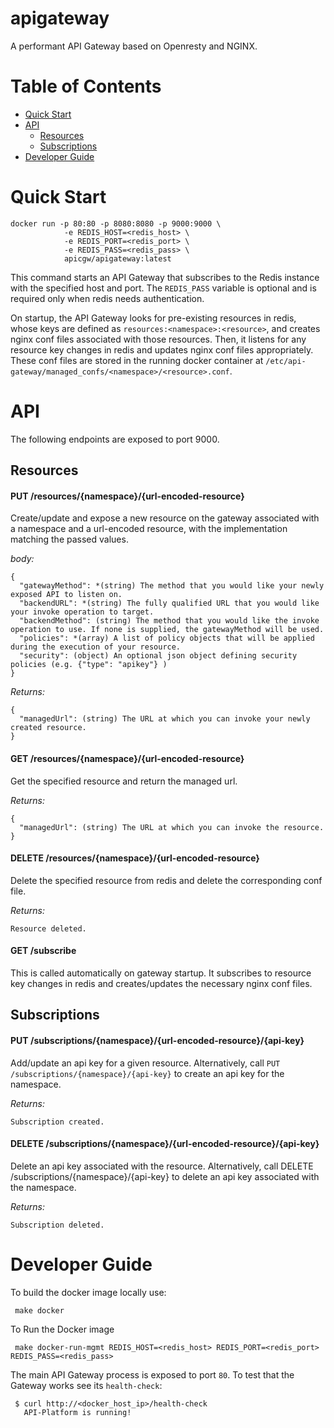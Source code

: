 apigateway
=============
A performant API Gateway based on Openresty and NGINX.

Table of Contents
=================

* [Quick Start](#quick-start)
* [API](#api)
  * [Resources](#resources)
  * [Subscriptions](#subscriptions)
* [Developer Guide](#developer-guide)


Quick Start
===========

```
docker run -p 80:80 -p 8080:8080 -p 9000:9000 \
            -e REDIS_HOST=<redis_host> \
            -e REDIS_PORT=<redis_port> \
            -e REDIS_PASS=<redis_pass> \
            apicgw/apigateway:latest
```

This command starts an API Gateway that subscribes to the Redis instance with the specified host and port. The `REDIS_PASS` variable is optional and is required only when redis needs authentication. 

On startup, the API Gateway looks for pre-existing resources in redis, whose keys are defined as `resources:<namespace>:<resource>`, and creates nginx conf files associated with those resources. Then, it listens for any resource key changes in redis and updates nginx conf files appropriately. These conf files are stored in the running docker container at `/etc/api-gateway/managed_confs/<namespace>/<resource>.conf`.


API
==============
The following endpoints are exposed to port 9000.

## Resources
#### PUT /resources/{namespace}/{url-encoded-resource}
Create/update and expose a new resource on the gateway associated with a namespace and a url-encoded resource, with the implementation matching the passed values.

_body:_
```
{
  "gatewayMethod": *(string) The method that you would like your newly exposed API to listen on.
  "backendURL": *(string) The fully qualified URL that you would like your invoke operation to target.
  "backendMethod": (string) The method that you would like the invoke operation to use. If none is supplied, the gatewayMethod will be used.
  "policies": *(array) A list of policy objects that will be applied during the execution of your resource.
  "security": (object) An optional json object defining security policies (e.g. {"type": "apikey"} )
}
```
_Returns:_
```
{
  "managedUrl": (string) The URL at which you can invoke your newly created resource.
}
```

#### GET /resources/{namespace}/{url-encoded-resource}
Get the specified resource and return the managed url.

_Returns:_
```
{
  "managedUrl": (string) The URL at which you can invoke the resource.
}
```

#### DELETE /resources/{namespace}/{url-encoded-resource}
Delete the specified resource from redis and delete the corresponding conf file.

_Returns:_
```
Resource deleted.
```

#### GET /subscribe
This is called automatically on gateway startup. It subscribes to resource key changes in redis and creates/updates the necessary nginx conf files.


## Subscriptions
#### PUT /subscriptions/{namespace}/{url-encoded-resource}/{api-key}
Add/update an api key for a given resource. Alternatively, call `PUT /subscriptions/{namespace}/{api-key}` to create an api key for the namespace.

_Returns:_
```
Subscription created.
```

#### DELETE /subscriptions/{namespace}/{url-encoded-resource}/{api-key}
Delete an api key associated with the resource. Alternatively, call DELETE /subscriptions/{namespace}/{api-key} to delete an api key associated with the namespace.

_Returns:_
```
Subscription deleted.
```


Developer Guide
================

 To build the docker image locally use:
 ```
  make docker
 ```

 To Run the Docker image
 ```
  make docker-run-mgmt REDIS_HOST=<redis_host> REDIS_PORT=<redis_port> REDIS_PASS=<redis_pass>
 ```
 
 The main API Gateway process is exposed to port `80`. To test that the Gateway works see its `health-check`:
 ```
  $ curl http://<docker_host_ip>/health-check
    API-Platform is running!
 ```

